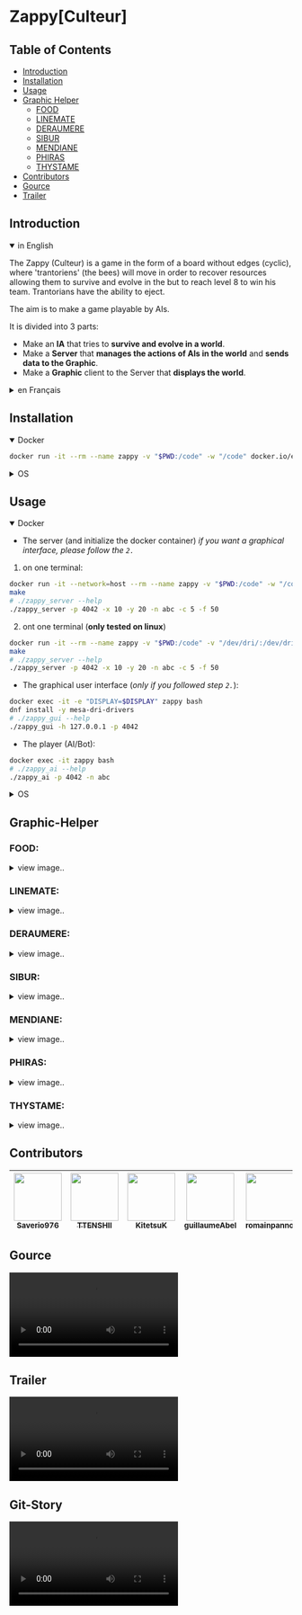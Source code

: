 # Zappy[Culteur]

## Table of Contents

- [Introduction](#Introduction)
- [Installation](#Installation)
- [Usage](#Usage)
- [Graphic Helper](#Graphic-Helper)
    - [FOOD](#FOOD)
    - [LINEMATE](#LINEMATE)
    - [DERAUMERE](#DERAUMERE)
    - [SIBUR](#SIBUR)
    - [MENDIANE](#MENDIANE)
    - [PHIRAS](#PHIRAS)
    - [THYSTAME](#THYSTAME)
- [Contributors](#Contributors)
- [Gource](#Gource)
- [Trailer](#Trailer)

## Introduction

<details open>
    <summary>in English</summary>

The Zappy (Culteur) is a game in the form of a board without edges (cyclic), where 'trantoriens' (the bees) will move in order to recover resources allowing them
to survive and evolve in the but to reach level 8 to win his team.
Trantorians have the ability to eject.

The aim is to make a game playable by AIs.

It is divided into 3 parts:
- Make an __**IA**__ that tries to __survive and evolve in a world__.
- Make a __**Server**__ that __manages the actions of AIs in the world__ and __sends data to the Graphic__.
- Make a __**Graphic**__ client to the Server that __displays the world__.

</details>

<details>
    <summary>en Français</summary>

Le Zappy(Culteur) est un jeu sous forme de plateau sans bords (cyclique), ou des 'trantoriens' (les abeilles) vont se déplacer afin de récupérer des ressources leur perméttants
de survivre et d'évoluer dans le but d'atteindre le niveau 8 pour faire gagner son équipe.
Les trantoriens ont la possibilité d'éjécter.

Le but est de faire un jeu jouable par des IA.

Il se découpe en 3 parties:
- Faire une __**IA**__ qui essaie de __survivre et évoluer dans un monde__
- Faire un __**Serveur**__ qui __gère les actions des IA dans le monde__ et __envoi des données au Graphique__
- Faire un client __**Graphique**__ au Serveur qui permet __d'afficher le monde__

</details>

## Installation

<details open>
    <summary>Docker</summary>

```sh
docker run -it --rm --name zappy -v "$PWD:/code" -w "/code" docker.io/epitechcontent/epitest-docker make
```

</details>

<details>
    <summary>OS</summary>

- you need to install **make** and **cmake**
```sh
# Arch-based
pacman -S make cmake
# Debian-based
apt install make cmake
# Fedora
dnf install make cmake
# Windows: https://www.technewstoday.com/install-and-use-make-in-windows/
```

- you need to install **SFML** (linux only)
```sh
# Arch-based
pacman -S sfml-dev
# Debian-based
apt install libsfml-dev
# Fedora
dnf install SFML-devel SFML
# Windows: it will be installed automatically
```

- you need to install **python** and **pip**
```sh
# Arch-based
pacman -S python python-pip
# Debian-based
apt install python3 pip
# Fedora
dnf install python pip
# Windows: available on microsoft store
```

- run the following command
```sh
make
```

</details>

## Usage

<details open>
    <summary>Docker</summary>

- The server (and initialize the docker container) *if you want a graphical interface, please follow the `2.`*
1. on one terminal:
```sh
docker run -it --network=host --rm --name zappy -v "$PWD:/code" -w "/code" docker.io/epitechcontent/epitest-docker
make
# ./zappy_server --help
./zappy_server -p 4042 -x 10 -y 20 -n abc -c 5 -f 50
```
2. ont one terminal (**only tested on linux**)
```bash
docker run -it --rm --name zappy -v "$PWD:/code" -v "/dev/dri/:/dev/dri/" -v "/tmp/.X11-unix/:/tmp/.X11-unix/" -v "$HOME/.Xauthority:/root/.Xauthority" --network=host  -w "/code" docker.io/epitechcontent/epitest-docker
make
# ./zappy_server --help
./zappy_server -p 4042 -x 10 -y 20 -n abc -c 5 -f 50
```

- The graphical user interface (*only if you followed step `2.`*):
```sh
docker exec -it -e "DISPLAY=$DISPLAY" zappy bash
dnf install -y mesa-dri-drivers
# ./zappy_gui --help
./zappy_gui -h 127.0.0.1 -p 4042
```

- The player (AI/Bot):
```sh
docker exec -it zappy bash
# ./zappy_ai --help
./zappy_ai -p 4042 -n abc
```

</details>

<details>
    <summary>OS</summary>

- on one terminal:
```sh
# ./zappy_server --help
./zappy_server -p 4042 -x 10 -y 20 -n abc -c 5 -f 50
```

- on another terminal:
```sh
# ./zappy_gui --help
./zappy_gui -h 127.0.0.1 -p 4042
```

- on another terminal:
```sh
# ./zappy_ai --help
./zappy_ai -p 4042 -n abc
```

</details>

## Graphic-Helper

### FOOD:
<details> <summary> view image.. </summary>

![honey](https://github.com/X-R-G-B/ZappyCulteur/assets/91657273/3763b0fd-0241-4ac0-9f7f-ad0bc69ca963)

</details>

### LINEMATE:
<details> <summary> view image.. </summary>

![rocks](https://github.com/X-R-G-B/ZappyCulteur/assets/91657273/463cb2c3-4e47-425c-8fe9-20c2df6af3a0)

</details>

### DERAUMERE:
<details> <summary> view image.. </summary>

![flower](https://github.com/X-R-G-B/ZappyCulteur/assets/91657273/598e9532-88db-4717-b454-011ef0860e5f)

</details>

### SIBUR:
<details> <summary> view image.. </summary>

![rose](https://github.com/X-R-G-B/ZappyCulteur/assets/91657273/35f6af23-b21e-4c9d-a083-f780a1116097)

</details>

### MENDIANE:
<details> <summary> view image.. </summary>

![hibiscus](https://github.com/X-R-G-B/ZappyCulteur/assets/91657273/23754955-b090-41a6-b22b-935b80871066)

</details>

### PHIRAS:
<details> <summary> view image.. </summary>

![camellia](https://github.com/X-R-G-B/ZappyCulteur/assets/91657273/0bed9ff3-663c-4033-a262-861d1c877b1e)

</details>

### THYSTAME:
<details> <summary> view image.. </summary>

![dahlia](https://github.com/X-R-G-B/ZappyCulteur/assets/91657273/7505394d-ae49-40eb-bd05-f27fd4f5d618)

</details>

## Contributors

| [<img src="https://github.com/Saverio976.png?size=85" width=85><br><sub>Saverio976</sub>](https://github.com/Saverio976) | [<img src="https://github.com/TTENSHII.png?size=85" width=85><br><sub>TTENSHII</sub>](https://github.com/TTENSHII) | [<img src="https://github.com/KitetsuK.png?size=85" width=85><br><sub>KitetsuK</sub>](https://github.com/KitetsuK) | [<img src="https://github.com/guillaumeAbel.png?size=85" width=85><br><sub>guillaumeAbel</sub>](https://github.com/guillaumeAbel) | [<img src="https://github.com/romainpanno.png?size=85" width=85><br><sub>romainpanno</sub>](https://github.com/romainpanno) | [<img src="https://github.com/StEgo2103.png?size=85" width=85><br><sub>StEgo2103</sub>](https://github.com/StEgo2103)
| :---: | :---: | :---: | :---: | :---: | :---: |

## Gource

![source (on the repo)](https://raw.githubusercontent.com/X-R-G-B/ZappyCulteur/dev/bonus/assets/ZappyCulteurGource.mp4)

## Trailer

![source (on the repo)](https://raw.githubusercontent.com/X-R-G-B/ZappyCulteur/dev/bonus/assets/ZappyCulteurTrailer.mp4)

## Git-Story

![source (ont the repo)](https://raw.githubusercontent.com/X-R-G-B/ZappyCulteur/dev/bonus/assets/ZappyGitStory.mp4)

